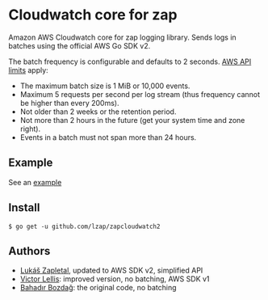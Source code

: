 # Cloudwatch core for zap

Amazon AWS Cloudwatch core for zap logging library. Sends logs in batches using the official AWS Go SDK v2.

The batch frequency is configurable and defaults to 2 seconds.
[AWS API limits](https://docs.aws.amazon.com/AmazonCloudWatchLogs/latest/APIReference/API_PutLogEvents.html) apply:

* The maximum batch size is 1 MiB or 10,000 events.
* Maximum 5 requests per second per log stream (thus frequency cannot be higher than every 200ms).
* Not older than 2 weeks or the retention period.
* Not more than 2 hours in the future (get your system time and zone right).
* Events in a batch must not span more than 24 hours.

## Example

See an [example](example/main.go)

## Install

```
$ go get -u github.com/lzap/zapcloudwatch2
```

## Authors

* [Lukáš Zapletal](https://lukas.zapletalovi.com), updated to AWS SDK v2, simplified API
* [Victor Lellis](https://github.com/vmlellis/zapcloudwatchcore): improved version, no batching, AWS SDK v1
* [Bahadır Bozdağ](https://github.com/bahadirbb/zapcloudwatch): the original code, no batching
